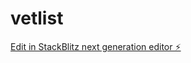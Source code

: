 # vetlist

[Edit in StackBlitz next generation editor ⚡️](https://stackblitz.com/~/github.com/z0l0/vetlist)